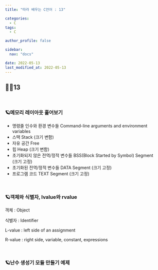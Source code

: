 ```yaml
---
title: "따라 배우는 C언어 : 13"

categories:
  - C
tags:
  - C

author_profile: false

sidebar:
  nav: "docs"

date: 2022-05-13
last_modified_at: 2022-05-13
---
```


## 🙇‍♀️13

<br>

### 🪐메모리 레이아웃 훑어보기

* 명령줄 인수와 환경 변수들 Command-line arguments and environment variables
* 스택 Stack (크기 변함)
* 자유 공간 Free
* 힙 Heap (크기 변함)
* 초기화되지 않은 전역/정적 변수들 BSS(Block Started by Symbol) Segment (크기 고정)
* 초기화된 전역/정적 변수들 DATA Segment (크기 고정)
* 프로그램 코드 TEXT Segment (크기 고정)


<br>

### 🪐객체와 식별자, lvalue와 rvalue

객체 : Object

식별자 : Identifier

L-value : left side of an assignment

R-value : right side, variable, constant, expressions


<br>

### 🪐난수 생성기 모듈 만들기 예제



